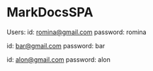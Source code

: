 # MarkDocsSPA
Users:
 id: romina@gmail.com
 password: romina
 
 id: bar@gmail.com
 password: bar
 
 id: alon@gmail.com
 password: alon
